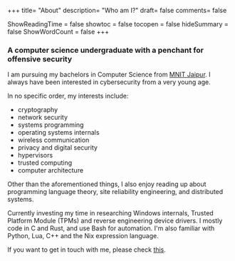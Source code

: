 +++
title= "About"
description= "Who am I?"
draft= false
comments= false

ShowReadingTime = false
showtoc = false
tocopen = false
hideSummary = false
ShowWordCount = false
+++

### A computer science undergraduate with a penchant for offensive security

I am pursuing my bachelors in Computer Science from [MNIT Jaipur](https://wiki.metastem.su/#/wiki/Malaviya%20National%20Institute%20of%20Technology%2C%20Jaipur/en). I always have been interested in cybersecurity from a very young age. 

In no specific order, my interests include:
- cryptography
- network security
- systems programming
- operating systems internals
- wireless communication
- privacy and digital security
- hypervisors
- trusted computing
- computer architecture

Other than the aforementioned things, I also enjoy reading up about programming language theory, site reliability engineering, and distributed systems.

Currently investing my time in researching Windows internals, Trusted Platform Module (TPMs) and reverse engineering device drivers. I mostly code in C and Rust, and use Bash for automation. I'm also familiar with Python, Lua, C++ and the Nix expression language.


If you want to get in touch with me, please check [this](/contact).
